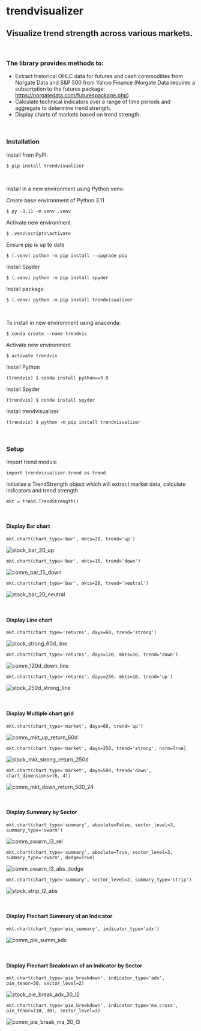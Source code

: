 # trendvisualizer
## Visualize trend strength across various markets.

&nbsp;

### The library provides methods to:
  - Extract historical OHLC data for futures and cash commodities from Norgate Data and S&P 500 from Yahoo Finance (Norgate Data requires a subscription to the futures package:
  https://norgatedata.com/futurespackage.php).
  - Calculate technical indicators over a range of time periods and aggregate to determine trend strength. 
  - Display charts of markets based on trend strength.


&nbsp;

### Installation
Install from PyPI:
```
$ pip install trendvisualizer
```

&nbsp;

Install in a new environment using Python venv:

Create base environment of Python 3.11
```
$ py -3.11 -m venv .venv
```
Activate new environment
```
$ .venv\scripts\activate
```
Ensure pip is up to date
``` 
$ (.venv) python -m pip install --upgrade pip
```
Install Spyder
```
$ (.venv) python -m pip install spyder
```
Install package
```
$ (.venv) python -m pip install trendvisualizer
```


&nbsp;

To install in new environment using anaconda:
```
$ conda create --name trendvis
```
Activate new environment
```
$ activate trendvis
```
Install Python
```
(trendvis) $ conda install python==3.9
```
Install Spyder
```
(trendvis) $ conda install spyder
```

Install trendvisualizer
```
(trendvis) $ python -m pip install trendvisualizer
```

&nbsp;

### Setup
Import trend module

```
import trendvisualizer.trend as trend
```
Initialise a TrendStrength object which will extract market data, calculate indicators and trend strength
```
mkt = trend.TrendStrength()
```

&nbsp;

####	Display Bar chart
```
mkt.chart(chart_type='bar', mkts=20, trend='up')
```
![stock_bar_20_up](images/stock_bar_20_up.png)

```
mkt.chart(chart_type='bar', mkts=15, trend='down')
```
![comm_bar_15_down](images/comm_bar_15_down.png)

```
mkt.chart(chart_type='bar', mkts=20, trend='neutral')
```
![stock_bar_20_neutral](images/stock_bar_20_neutral.png)

&nbsp;

####	Display Line chart
```
mkt.chart(chart_type='returns', days=60, trend='strong')
```
![stock_strong_60d_line](images/stock_strong_60d_line.png)
```
mkt.chart(chart_type='returns', days=120, mkts=10, trend='down')
```
![comm_120d_down_line](images/comm_120d_down_line.png)
```
mkt.chart(chart_type='returns', days=250, mkts=10, trend='up')
```
![stock_250d_strong_line](images/stock_250d_strong_line.png)

&nbsp;

####    Display Multiple chart grid
```
mkt.chart(chart_type='market', days=60, trend='up')
```
![comm_mkt_up_return_60d](images/comm_mkt_up_return_60.png)
```
mkt.chart(chart_type='market', days=250, trend='strong', norm=True)
```
![stock_mkt_strong_return_250d](images/stock_mkt_strong_return_250d.png)  
```
mkt.chart(chart_type='market', days=500, trend='down', chart_dimensions=(6, 4))
```
![comm_mkt_down_return_500_24](images/comm_mkt_down_return_500_24.png)  

&nbsp;

####    Display Summary by Sector
```
mkt.chart(chart_type='summary', absolute=False, sector_level=3, summary_type='swarm')
```
![comm_swarm_l3_rel](images/comm_swarm_l3_rel.png) 
```
mkt.chart(chart_type='summary', absolute=True, sector_level=3, summary_type='swarm', dodge=True)
```
![comm_swarm_l3_abs_dodge](images/comm_swarm_l3_abs_dodge.png) 
```
mkt.chart(chart_type='summary', sector_level=2, summary_type='strip')
```
![stock_strip_l2_abs](images/stock_strip_l2_abs.png) 

&nbsp;

####    Display Piechart Summary of an Indicator
```
mkt.chart(chart_type='pie_summary', indicator_type='adx')
```
![comm_pie_summ_adx](images/comm_pie_summ_adx.png) 

&nbsp;

####    Display Piechart Breakdown of an Indicator by Sector
```
mkt.chart(chart_type='pie_breakdown', indicator_type='adx', pie_tenor=30, sector_level=2)
```
![stock_pie_break_adx_30_l2](images/stock_pie_break_adx_30_l2.png) 
```
mkt.chart(chart_type='pie_breakdown', indicator_type='ma_cross', pie_tenor=(10, 30), sector_level=3)
```
![comm_pie_break_ma_30_l3](images/comm_pie_break_ma_30_l3.png)
